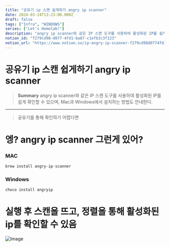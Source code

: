 ```yaml
---
title: "공유기 ip 스캔 쉽게하기 angry ip scanner"
date: 2024-03-24T13:23:00.000Z
draft: false
tags: ["Infra", "WINDOWS"]
series: ["Let's Homelab!"]
description: "angry ip scanner와 같은 IP 스캔 도구를 사용하여 활성화된 IP를 쉽게 확인할 수 있으며, Mac과 Windows에서 설치하는 방법도 안내한다."
notion_id: "f279cd98-d077-4fd1-ba87-c1efb3c3f123"
notion_url: "https://www.notion.so/ip-angry-ip-scanner-f279cd98d0774fd1ba87c1efb3c3f123"
---
```


# 공유기 ip 스캔 쉽게하기 angry ip scanner

> **Summary**
> angry ip scanner와 같은 IP 스캔 도구를 사용하여 활성화된 IP를 쉽게 확인할 수 있으며, Mac과 Windows에서 설치하는 방법도 안내한다.

---

> 공유기를 통해 확인하기 어렵다면

# 엥? angry ip scanner 그런게 있어?

### MAC

```javascript
brew install angry-ip-scanner
```

### Windows

```javascript
choco install angryip
```

# 실행 후 스캔을 뜨고, 정렬을 통해 활성화된 ip를 확인할 수 있음

![Image](https://prod-files-secure.s3.us-west-2.amazonaws.com/09ccd4d5-876c-4bba-bbdf-cc77a0a11257/2eb16a92-d809-47c0-ad1b-cecac31bf372/Untitled.png?X-Amz-Algorithm=AWS4-HMAC-SHA256&X-Amz-Content-Sha256=UNSIGNED-PAYLOAD&X-Amz-Credential=ASIAZI2LB4665GTXSIXU%2F20250724%2Fus-west-2%2Fs3%2Faws4_request&X-Amz-Date=20250724T080923Z&X-Amz-Expires=3600&X-Amz-Security-Token=IQoJb3JpZ2luX2VjEAAaCXVzLXdlc3QtMiJHMEUCIApTwOaMUEgtQI6vFUEJhwC7nmY0ZyON9w5dYw9kwGFqAiEA1F0ClGwjFX1mIqa9Og3rnDsI2gtUsWLzKfHaR8upyEsq%2FwMIKRAAGgw2Mzc0MjMxODM4MDUiDMiCeUxfX4FTclblnCrcA4CJt38ZUsKSJvH1ddyzuk9OnofcDAzbi%2BuGqvLxQUyjX07ugLBwdIoHVlwXBosujrPRQW4AJDot0EpS4BPU2AAeQFCfgPMQ%2FjqQNJGs%2FNDyX5jflFNFIdaeronFKhDFGt3moQkFpkHuhuCeI9oVuuxC37tGyV9NyNcb1fHnGAarDkAc1Qy%2Bvz0STDkkKUHtqyc9EmK3Drb2%2FhQjzpmgjTc2MUeerdH1s6RdxSfDzde7pOreqEwnolbrDyrI5FCSiu0%2Bm0%2ByEJjFRxczwRnnNlvBXqAwANLEySwpYHiFnr4Br4qZTimgOPyLdIqgU8SxUCcj9UsqsJ9CRHtuQ9zBJ4K0LpSnxUqgRr2cE2E6hWGZtpmY4BS%2FlpaVThvPFLafRw3HfbFflpEPUQ46QBNFtwatao3q2kOO5hu3rGWorgVzEaDM4c5l%2FvVrteidziTRCegY85ocUe5ZHNrIQn2OV5rTJJO7jUluBu733KeEaa8nSAe2MepBg2pWbOsc%2B%2BAdTCk%2FVV%2FSnKGAE18tiIXALN9hvTzfnctiXy%2FX4FNqyxwirJ7yk8WfwdGOTeoif7Z%2BZGbbHQzbwYJf5wZ8jcfD9KzJHkkJKCQ5cO%2F6T3UWC%2F16Xi1x6q%2FSlfapp1ygMM%2FOh8QGOqUB03i1n5D0Gsp%2Fgj4CnjaTdIimxc85NK8x2Qq9N01NHdcRvAjwHMsh03gj45diTotl%2FGsAo%2Fi9XDkEhi3H3rMy7zHIFiTS61bIAQv5uWo3wmb5V4hxvchSkz4TlmEJAVrugocc%2BEoqkxlaOnggjse1BowX9137VbB60v6S6a%2BSq%2BtL5D%2FO13d%2F22LB0cTGImHNhqEr4lsHsFPR0saodBXjDiw482Tc&X-Amz-Signature=0c40bc91edd3903b5a2bef0b7697b35e535ce510c9ea2cff34e4b29c327db27d&X-Amz-SignedHeaders=host&x-amz-checksum-mode=ENABLED&x-id=GetObject)

